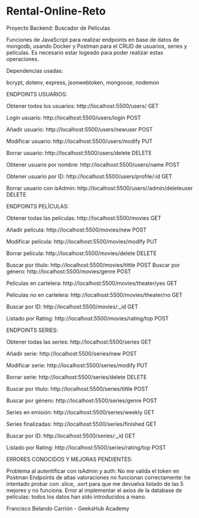 # Rental-Online-Reto
Proyecto Backend: Buscador de Películas

Funciones de JavaScript para realizar endpoints en base de datos de mongodb, usando Docker y Postman para el CRUD de usuarios, series y películas. Es necesario estar logeado para poder realizar estas operaciones. 


Dependencias usadas:

bcrypt, dotenv, express, jsonwebtoken, mongoose, nodemon



ENDPOINTS USUARIOS:


Obtener todos los usuarios: http://localhost:5500/users/ GET

Login usuario: http://localhost:5500/users/login POST

Añadir usuario: http://localhost:5500/users/newuser POST

Modificar usuario: http://localhost:5500/users/modify PUT

Borrar usuario: http://localhost:5500/users/delete DELETE

Obtener usuario por nombre: http://localhost:5500/users/name POST

Obtener usuario por ID: http://localhost:5500/users/profile/:id GET

Borrar usuario con isAdmin: http://localhost:5500/users//admin/deleteuser DELETE



ENDPOINTS PELÍCULAS:


Obtener todas las películas: http://localhost:5500/movies GET

Añadir película: http://localhost:5500/movies/new POST

Modificar película: http://localhost:5500/movies/modify PUT

Borrar película: http://localhost:5500/movies/delete DELETE

Buscar por título: http://localhost:5500/movies/tittle POST
Buscar por género: http://localhost:5500/movies/genre POST

Películas en cartelera: http://localhost:5500/movies/theater/yes GET

Películas no en cartelera: http://localhost:5500/movies/theater/no GET

Buscar por ID: http://localhost:5500/movies/:_id GET

Listado por Rating: http://localhost:5500/movies/rating/top POST



ENDPOINTS SERIES:


Obtener todas las series: http://localhost:5500/series GET

Añadir serie: http://localhost:5500/series/new POST

Modificar serie: http://localhost:5500/series/modify PUT

Borrar serie: http://localhost:5500/series/delete DELETE

Buscar por título: http://localhost:5500/series/tittle POST

Buscar por género: http://localhost:5500/series/genre POST

Series en emisión: http://localhost:5500/series/weekly GET

Series finalizadas: http://localhost:5500/series/finished GET

Buscar por ID: http://localhost:5500/series/:_id GET

Listado por Rating: http://localhost:5500/series/rating/top POST


ERRORES CONOCIDOS Y MEJORAS PENDIENTES:

Problema al autentificar con isAdmin y auth: No me valida el token en Postman
Endpoints de altas valoraciones no funcionan correctamente: he intentado probar con .slice, .sort para que me devuelva listado de las 5 mejores y no funciona.
Error al implementar el axios de la database de películas: todos los datos han sido introducidos a mano.

Francisco Belando Carrión - GeeksHub Academy
